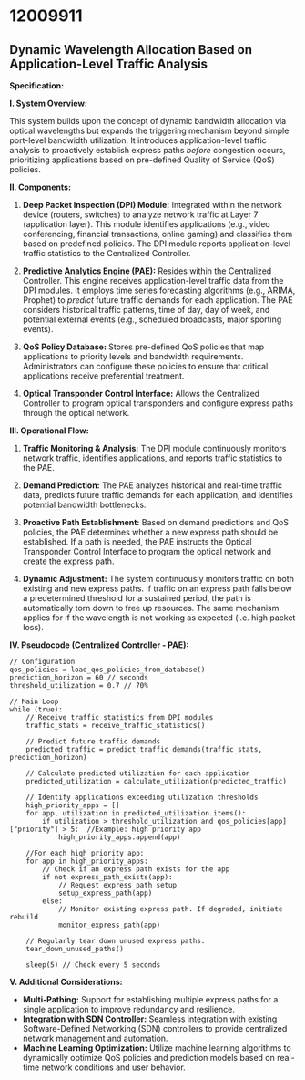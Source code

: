 # 12009911

## Dynamic Wavelength Allocation Based on Application-Level Traffic Analysis

**Specification:**

**I. System Overview:**

This system builds upon the concept of dynamic bandwidth allocation via optical wavelengths but expands the triggering mechanism beyond simple port-level bandwidth utilization. It introduces application-level traffic analysis to proactively establish express paths *before* congestion occurs, prioritizing applications based on pre-defined Quality of Service (QoS) policies.

**II. Components:**

1.  **Deep Packet Inspection (DPI) Module:** Integrated within the network device (routers, switches) to analyze network traffic at Layer 7 (application layer).  This module identifies applications (e.g., video conferencing, financial transactions, online gaming) and classifies them based on predefined policies.  The DPI module reports application-level traffic statistics to the Centralized Controller.

2.  **Predictive Analytics Engine (PAE):** Resides within the Centralized Controller.  This engine receives application-level traffic data from the DPI modules. It employs time series forecasting algorithms (e.g., ARIMA, Prophet) to *predict* future traffic demands for each application. The PAE considers historical traffic patterns, time of day, day of week, and potential external events (e.g., scheduled broadcasts, major sporting events).

3.  **QoS Policy Database:** Stores pre-defined QoS policies that map applications to priority levels and bandwidth requirements.  Administrators can configure these policies to ensure that critical applications receive preferential treatment.

4.  **Optical Transponder Control Interface:** Allows the Centralized Controller to program optical transponders and configure express paths through the optical network.

**III. Operational Flow:**

1.  **Traffic Monitoring & Analysis:** The DPI module continuously monitors network traffic, identifies applications, and reports traffic statistics to the PAE.

2.  **Demand Prediction:** The PAE analyzes historical and real-time traffic data, predicts future traffic demands for each application, and identifies potential bandwidth bottlenecks.

3.  **Proactive Path Establishment:** Based on demand predictions and QoS policies, the PAE determines whether a new express path should be established. If a path is needed, the PAE instructs the Optical Transponder Control Interface to program the optical network and create the express path.

4.  **Dynamic Adjustment:** The system continuously monitors traffic on both existing and new express paths. If traffic on an express path falls below a predetermined threshold for a sustained period, the path is automatically torn down to free up resources. The same mechanism applies for if the wavelength is not working as expected (i.e. high packet loss).

**IV. Pseudocode (Centralized Controller - PAE):**

```
// Configuration
qos_policies = load_qos_policies_from_database()
prediction_horizon = 60 // seconds
threshold_utilization = 0.7 // 70%

// Main Loop
while (true):
    // Receive traffic statistics from DPI modules
    traffic_stats = receive_traffic_statistics()

    // Predict future traffic demands
    predicted_traffic = predict_traffic_demands(traffic_stats, prediction_horizon)

    // Calculate predicted utilization for each application
    predicted_utilization = calculate_utilization(predicted_traffic)

    // Identify applications exceeding utilization thresholds
    high_priority_apps = []
    for app, utilization in predicted_utilization.items():
        if utilization > threshold_utilization and qos_policies[app]["priority"] > 5:  //Example: high priority app
            high_priority_apps.append(app)

    //For each high priority app:
    for app in high_priority_apps:
        // Check if an express path exists for the app
        if not express_path_exists(app):
            // Request express path setup
            setup_express_path(app)
        else:
            // Monitor existing express path. If degraded, initiate rebuild
            monitor_express_path(app)

    // Regularly tear down unused express paths.
    tear_down_unused_paths()

    sleep(5) // Check every 5 seconds
```

**V. Additional Considerations:**

*   **Multi-Pathing:** Support for establishing multiple express paths for a single application to improve redundancy and resilience.
*   **Integration with SDN Controller:** Seamless integration with existing Software-Defined Networking (SDN) controllers to provide centralized network management and automation.
*   **Machine Learning Optimization:** Utilize machine learning algorithms to dynamically optimize QoS policies and prediction models based on real-time network conditions and user behavior.